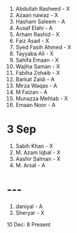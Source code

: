 1. Abdullah Rasheed - X
1. Azaan nawaz - X
1. Hasham Saleem - A
1. Ausaf Elahi - A
1. Arham Rashid - X
1. Faiz Asad - X
1. Syed Fasih Ahmed - X
1. Tayyaba Ali - X
1. Sahifa Emaan - X
1. Wajiha Saman - X
1. Fabiha Zohaib - X
1. Barkat Zaidi - A
1. Mirza Waqas - A
1. M Faizan - A
1. Munazza Mehtab - X
1. Emaan Noor - A

# 3 Sep

1. Sabih Khan - X
1. M. Azam Iqbal - X
1. Aashir Salman - X
1. M. Arsal - A

# ---

1. daniyal - A
1. Sheryar - X

10 Dec: 8 Present